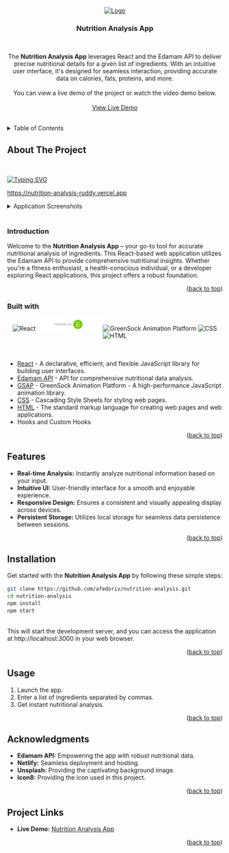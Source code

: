 <a name="readme-top"></a>

<div align="center">
<a href="https://nutrition-analysis-ruddy.vercel.app/" target="_blank">
    <img src="https://github.com/afedoriv/nutrition-analysis/assets/99702784/4ba7dcd5-410f-4a25-8d0d-646a8e6b7b8b" alt="Logo" width="140">
</a>

<br />
<h3 align="center">Nutrition Analysis App</h3>

<br />
<p align="center">
    The <strong>Nutrition Analysis App</strong> leverages React and the Edamam API to deliver precise nutritional details for a given list of ingredients. With an intuitive user interface, it's designed for seamless interaction, providing accurate data on calories, fats, proteins, and more.
  
  <br />
  <br />
  You can view a live demo of the project or watch the video demo below.
<br />
<br />
<a href="https://nutrition-analysis-ruddy.vercel.app/" target="_blank">View Live Demo</a>
</p>
</div>

<br />
<details>
  <summary>Table of Contents</summary>
  <ol>
    <li>
      <a href="#about-the-project">About The Project</a>
      <ul>
        <li><a href="#introduction">Introduction</a></li>
        <li><a href="#built-with">Built with</a></li>
      </ul>
    </li>
    <li><a href="#features">Features</a></li>
    <li><a href="#installation">Installation</a></li>
    <li><a href="#usage">Usage</a></li>
    <li><a href="#acknowledgments">Acknowledgments</a></li>
    <li><a href="#project-links">Project Links</a></li>
  </ol>
</details>

## About The Project

<br />

[![Typing SVG](https://readme-typing-svg.herokuapp.com?color=f6bdd0&lines=Nutrition+Analysis+App)](https://git.io/typing-svg)

https://nutrition-analysis-ruddy.vercel.app
<br />
<details>
  <summary>Application Screenshots</summary>

<br />
<div align="center">
  <img src="https://nutrition-analysis-ruddy.vercel.app/assets/99702784/7d77393b-2e73-4901-889b-528ab5dfcbda" width="100%"/>
</div>
</details>

<br />
  
### Introduction

Welcome to the <strong>Nutrition Analysis App</strong> – your go-to tool for accurate nutritional analysis of ingredients. This React-based web application utilizes the Edamam API to provide comprehensive nutritional insights. Whether you're a fitness enthusiast, a health-conscious individual, or a developer exploring React applications, this project offers a robust foundation.

<p align="right">(<a href="#readme-top">back to top</a>)</p>

### Built with

<div align="center">
  <img src="https://img.shields.io/badge/React-20232A?style=for-the-badge&logo=react&logoColor=61DAFB" alt="React">
  <img src="src/assets/images/badge-edamam.svg" alt="Edamam API" width="150">  
  <img src="https://img.shields.io/badge/green%20sock-88CE02?style=for-the-badge&logo=greensock&logoColor=white" alt="GreenSock Animation Platform">
  <img src="https://img.shields.io/badge/CSS3-1572B6?style=for-the-badge&logo=css3&logoColor=white" alt="CSS">
  <img src="https://img.shields.io/badge/html5-%23E34F26.svg?style=for-the-badge&logo=html5&logoColor=white" alt="HTML">
</div> 
  
<br />
<br />

-   [React](https://reactjs.org/) - A declarative, efficient, and flexible JavaScript library for building user interfaces.
-   [Edamam API](https://www.edamam.com/) - API for comprehensive nutritional data analysis.
-   [GSAP](https://greensock.com/gsap/) - GreenSock Animation Platform - A high-performance JavaScript animation library.
-   [CSS](https://developer.mozilla.org/en-US/docs/Web/CSS) - Cascading Style Sheets for styling web pages.
-   [HTML](https://developer.mozilla.org/en-US/docs/Web/HTML) - The standard markup language for creating web pages and web applications.
-   Hooks and Custom Hooks

<p align="right">(<a href="#readme-top">back to top</a>)</p>
   
## Features

-   **Real-time Analysis:** Instantly analyze nutritional information based on your input.
-   **Intuitive UI:** User-friendly interface for a smooth and enjoyable experience.
-   **Responsive Design:** Ensures a consistent and visually appealing display across devices.
-   **Persistent Storage:** Utilizes local storage for seamless data persistence between sessions.

<p align="right">(<a href="#readme-top">back to top</a>)</p>

## Installation

Get started with the <strong>Nutrition Analysis App</strong> by following these simple steps:

```bash
git clone https://github.com/afedoriv/nutrition-analysis.git
cd nutrition-analysis
npm install
npm start
```

<br />
This will start the development server, and you can access the application at http://localhost:3000 in your web browser.

<p align="right">(<a href="#readme-top">back to top</a>)</p>

## Usage

<ol>
  <li>Launch the app.</li>
  <li>Enter a list of ingredients separated by commas.</li>
  <li>Get instant nutritional analysis.</li>
</ol>

<p align="right">(<a href="#readme-top">back to top</a>)</p>

## Acknowledgments

-   **Edamam API:** Empowering the app with robust nutritional data.
-   **Netlify:** Seamless deployment and hosting.
-   **Unsplash:** Providing the captivating background image.
-   **Icon8:** Providing the icon used in this project.

<p align="right">(<a href="#readme-top">back to top</a>)</p>

## Project Links

-   **Live Demo:** [Nutrition Analysis App](https://nutrition-analysis-ruddy.vercel.app/)

<p align="right">(<a href="#readme-top">back to top</a>)</p>
